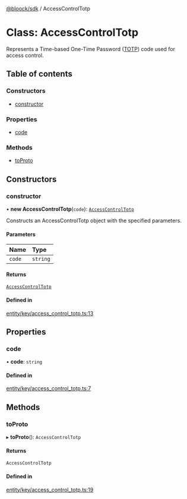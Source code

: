 [@bloock/sdk](../index.md) / AccessControlTotp

# Class: AccessControlTotp

Represents a Time-based One-Time Password ([TOTP](https://datatracker.ietf.org/doc/html/rfc6238)) code used for access control.

## Table of contents

### Constructors

- [constructor](AccessControlTotp.md#constructor)

### Properties

- [code](AccessControlTotp.md#code)

### Methods

- [toProto](AccessControlTotp.md#toproto)

## Constructors

### constructor

• **new AccessControlTotp**(`code`): [`AccessControlTotp`](AccessControlTotp.md)

Constructs an AccessControlTotp object with the specified parameters.

#### Parameters

| Name | Type |
| :------ | :------ |
| `code` | `string` |

#### Returns

[`AccessControlTotp`](AccessControlTotp.md)

#### Defined in

[entity/key/access_control_totp.ts:13](https://github.com/bloock/bloock-sdk/blob/34885a1/languages/js/src/entity/key/access_control_totp.ts#L13)

## Properties

### code

• **code**: `string`

#### Defined in

[entity/key/access_control_totp.ts:7](https://github.com/bloock/bloock-sdk/blob/34885a1/languages/js/src/entity/key/access_control_totp.ts#L7)

## Methods

### toProto

▸ **toProto**(): `AccessControlTotp`

#### Returns

`AccessControlTotp`

#### Defined in

[entity/key/access_control_totp.ts:19](https://github.com/bloock/bloock-sdk/blob/34885a1/languages/js/src/entity/key/access_control_totp.ts#L19)
